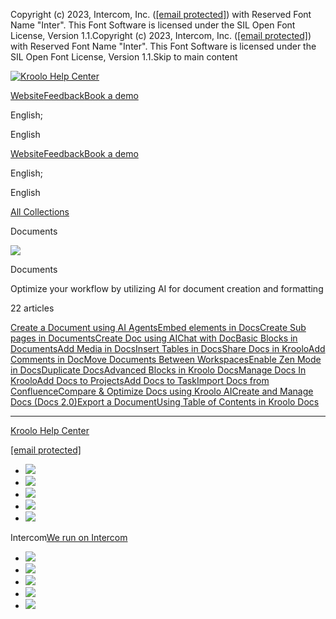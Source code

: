 Copyright (c) 2023, Intercom, Inc. ([[email protected]](/cdn-cgi/l/email-protection)) with Reserved Font Name "Inter". This Font Software is licensed under the SIL Open Font License, Version 1.1.Copyright (c) 2023, Intercom, Inc. ([[email protected]](/cdn-cgi/l/email-protection)) with Reserved Font Name "Inter". This Font Software is licensed under the SIL Open Font License, Version 1.1.Skip to main content

[![Kroolo Help Center](https://downloads.intercomcdn.com/i/o/h4qkzypg/611116/ee699fbf23fef0f6d8d4f666d84c/37cdcedd14003d8fdcfdeda0a05c09cb)](/en/)

[Website](https://kroolo.com/)[Feedback](https://kroolo.featurebase.app/)[Book a demo](https://kroolo.com/book-demo)

English;

English

[Website](https://kroolo.com/)[Feedback](https://kroolo.featurebase.app/)[Book a demo](https://kroolo.com/book-demo)

English;

English

[All Collections](/en/)

Documents

![](https://downloads.intercomcdn.com/i/o/570278/1c2b406366df4fe856ac8d1d/5e0a848133b009d090bc3d984d6b970f.png)

Documents

Optimize your workflow by utilizing AI for document creation and formatting

22 articles

[Create a Document using AI Agents](https://help.kroolo.com/en/articles/9324109-create-a-document-using-ai-agents)[Embed elements in Docs](https://help.kroolo.com/en/articles/9576194-embed-elements-in-docs)[Create Sub pages in Documents](https://help.kroolo.com/en/articles/9576949-create-sub-pages-in-documents)[Create Doc using AI](https://help.kroolo.com/en/articles/9826798-create-doc-using-ai)[Chat with Doc](https://help.kroolo.com/en/articles/9826869-chat-with-doc)[Basic Blocks in Documents](https://help.kroolo.com/en/articles/9826992-basic-blocks-in-documents)[Add Media in Docs](https://help.kroolo.com/en/articles/9840912-add-media-in-docs)[Insert Tables in Docs](https://help.kroolo.com/en/articles/9858966-insert-tables-in-docs)[Share Docs in Kroolo](https://help.kroolo.com/en/articles/9859172-share-docs-in-kroolo)[Add Comments in Doc](https://help.kroolo.com/en/articles/9862810-add-comments-in-doc)[Move Documents Between Workspaces](https://help.kroolo.com/en/articles/9874700-move-documents-between-workspaces)[Enable Zen Mode in Docs](https://help.kroolo.com/en/articles/9874788-enable-zen-mode-in-docs)[Duplicate Docs](https://help.kroolo.com/en/articles/9874824-duplicate-docs)[Advanced Blocks in Kroolo Docs](https://help.kroolo.com/en/articles/9880867-advanced-blocks-in-kroolo-docs)[Manage Docs In Kroolo](https://help.kroolo.com/en/articles/9881055-manage-docs-in-kroolo)[Add Docs to Projects](https://help.kroolo.com/en/articles/9935648-add-docs-to-projects)[Add Docs to Task](https://help.kroolo.com/en/articles/9935651-add-docs-to-task)[Import Docs from Confluence](https://help.kroolo.com/en/articles/9936991-import-docs-from-confluence)[Compare & Optimize Docs using Kroolo AI](https://help.kroolo.com/en/articles/9937052-compare-optimize-docs-using-kroolo-ai)[Create and Manage Docs (Docs 2.0)](https://help.kroolo.com/en/articles/9937049-create-and-manage-docs-docs-2-0)[Export a Document](https://help.kroolo.com/en/articles/10288549-export-a-document)[Using Table of Contents in Kroolo Docs](https://help.kroolo.com/en/articles/10299776-using-table-of-contents-in-kroolo-docs)

* * *

[Kroolo Help Center](/en/)

[[email protected]](/cdn-cgi/l/email-protection)

  * [![](https://intercom.help/kroolo/assets/svg/icon:social-facebook/FFFFFF)](https://www.facebook.com/profile.php?id=61553808299270)
  * [![](https://intercom.help/kroolo/assets/svg/icon:social-linkedin/FFFFFF)](https://www.linkedin.com/company/getkroolo)
  * [![](https://intercom.help/kroolo/assets/svg/icon:social-instagram/FFFFFF)](https://www.instagram.com/getkroolo)
  * [![](https://intercom.help/kroolo/assets/svg/icon:social-youtube/FFFFFF)](https://www.youtube.com/@getkroolo/featured)
  * [![](https://intercom.help/kroolo/assets/svg/icon:social-twitter-x/FFFFFF)](https://www.twitter.com/getkroolo)



Intercom[We run on Intercom](https://www.intercom.com/intercom-link?company=Kroolo&solution=customer-support&utm_campaign=intercom-link&utm_content=We+run+on+Intercom&utm_medium=help-center&utm_referrer=https%3A%2F%2Fhelp.kroolo.com%2Fen%2Fcollections%2F9304753-documents&utm_source=desktop-web)

  * [![](https://intercom.help/kroolo/assets/svg/icon:social-facebook/FFFFFF)](https://www.facebook.com/profile.php?id=61553808299270)
  * [![](https://intercom.help/kroolo/assets/svg/icon:social-linkedin/FFFFFF)](https://www.linkedin.com/company/getkroolo)
  * [![](https://intercom.help/kroolo/assets/svg/icon:social-instagram/FFFFFF)](https://www.instagram.com/getkroolo)
  * [![](https://intercom.help/kroolo/assets/svg/icon:social-youtube/FFFFFF)](https://www.youtube.com/@getkroolo/featured)
  * [![](https://intercom.help/kroolo/assets/svg/icon:social-twitter-x/FFFFFF)](https://www.twitter.com/getkroolo)